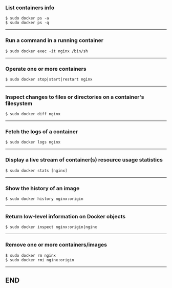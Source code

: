 
### List containers info
```
$ sudo docker ps -a 
$ sudo docker ps -q
```

---

### Run a command in a running container
```
$ sudo docker exec -it nginx /bin/sh 
```

---

### Operate one or more containers 
```
$ sudo docker stop|start|restart nginx
```

---

### Inspect changes to files or directories on a container's filesystem
```
$ sudo docker diff nginx
```

---

### Fetch the logs of a container
```
$ sudo docker logs nginx
```

---

### Display a live stream of container(s) resource usage statistics
```
$ sudo docker stats [nginx]
```

---

### Show the history of an image 
```
$ sudo docker history nginx:origin
```

---

### Return low-level information on Docker objects
```
$ sudo docker inspect nginx:origin|nginx
```

---

### Remove one or more containers/images
```
$ sudo docker rm nginx
$ sudo docker rmi nginx:origin
```

---

## END
